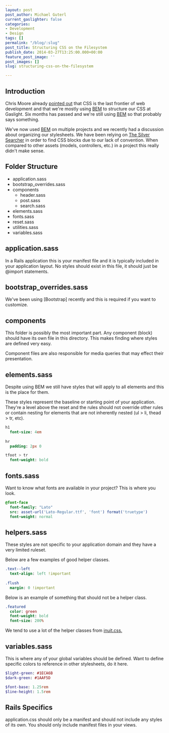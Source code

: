 ```yaml
---
layout: post
post_author: Michael Guterl
current_gaslighter: false
categories:
- Development
- Design
tags: []
permalink: "/blog/:slug"
post_title: Structuring CSS on the Filesystem
publish_date: 2014-03-27T13:25:00.000+00:00
feature_post_image: ''
post_images: []
slug: structuring-css-on-the-filesystem

---
```

## Introduction

Chris Moore already [pointed out][gaslight-bem] that CSS is the last frontier
of web development and that we're mostly using [BEM] to structure our CSS at
Gaslight. Six months has passed and we're still using [BEM] so that probably
says something.

We've now used [BEM] on multiple projects and we recently had a discussion
about organizing our stylesheets. We have been relying on [The Silver Searcher]
in order to find CSS blocks due to our lack of convention. When compared to
other assets (models, controllers, etc.) in a project this really didn't make
sense.

## Folder Structure

- application.sass
- bootstrap_overrides.sass
- components
    - header.sass
    - post.sass
    - search.sass
- elements.sass
- fonts.sass
- reset.sass
- utilities.sass
- variables.sass

## application.sass

In a Rails application this is your manifest file and it is typically included
in your application layout. No styles should exist in this file, it should just
be @import statements.

## bootstrap_overrides.sass

We've been using [Bootstrap] recently and this is required if you want to customize.

## components

This folder is possibly the most important part. Any component (block) should
have its own file in this directory. This makes finding where styles are
defined very easy.

Component files are also responsible for media queries that may effect their
presentation.

## elements.sass

Despite using BEM we still have styles that will apply to all elements and this
is the place for them.

These styles represent the baseline or starting point of your application.
They're a level above the reset and the rules should not override other rules
or contain nesting for elements that are not inherently nested (ul > li, 
thead > tr, etc).

```sass
h1
  font-size: 4em
  
hr
  padding: 2px 0

tfoot > tr
  font-weight: bold
```

## fonts.sass

Want to know what fonts are available in your project? This is where you look.

```sass
@font-face
  font-family: "Lato"
  src: asset-url('Lato-Regular.ttf', 'font') format('truetype')
  font-weight: normal
```

## helpers.sass

These styles are not specific to your application domain and they have a very
limited ruleset.

Below are a few examples of good helper classes.

```sass
.text--left
  text-align: left !important
  
.flush
  margin: 0 !important
```

Below is an example of something that should not be a helper class.

```sass
.featured
  color: green
  font-weight: bold
  font-size: 200%
```

We tend to use a lot of the helper classes from
[inuit.css.](https://github.com/csswizardry/inuit.css/blob/master/generic/_helper.scss)

## variables.sass

This is where any of your global variables should be defined. Want to define
specific colors to reference in other stylesheets, do it here.

```sass
$light-green: #1ECA6B
$dark-green: #1AAF5D

$font-base: 1.25rem
$line-height: 1.5rem
```

## Rails Specifics

application.css should only be a manifest and should not include any styles of
its own. You should only include manifest files in your views.

[gaslight-bem]: http://gaslight.co/blog/block-element-modifier "Block Element Modifier"
[the silver searcher]: https://github.com/ggreer/the_silver_searcher "The Silver Searcher"
[bem]: http://bem.info/ "bem.info"